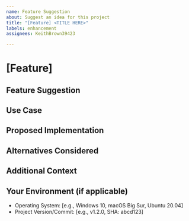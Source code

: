 ```yaml
---
name: Feature Suggestion
about: Suggest an idea for this project
title: "[Feature] <TITLE HERE>"
labels: enhancement
assignees: KeithBrown39423

---
```


# [Feature]

<!--- Please fill out the following sections to help us understand and discuss your feature suggestion better. -->

## Feature Suggestion

<!--- A clear and concise description of the feature you are suggesting. -->
<!--- Explain what problem the feature solves and how it improves the project. -->

## Use Case

<!--- Describe a specific use case or scenario where this feature would be beneficial. -->
<!--- This helps us understand the real-world value and relevance of the suggestion. -->

## Proposed Implementation

<!--- (Optional) If you have ideas on how this feature can be implemented, share them here. -->
<!--- Include any relevant technical details or design considerations if applicable. -->

## Alternatives Considered

<!--- (Optional) Have you considered any alternative solutions or workarounds to achieve the same goal? -->
<!--- Let us know about any other options you've explored. -->

## Additional Context

<!--- (Optional) Provide any additional context or information that might be relevant to the feature suggestion. -->
<!--- This could include links to external resources, examples, or similar features in other projects. -->

## Your Environment (if applicable)

<!--- (Optional) Fill out this section if the feature suggestion is specific to certain environments or configurations. -->
<!--- For example, if it relates to specific operating systems, versions, or dependencies. -->

- Operating System: [e.g., Windows 10, macOS Big Sur, Ubuntu 20.04]
- Project Version/Commit: [e.g., v1.2.0, SHA: abcd123]
